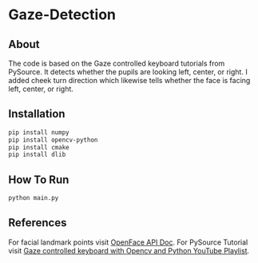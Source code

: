 # Gaze-Detection

## About
The code is based on the Gaze controlled keyboard tutorials from PySource. It detects whether the pupils are looking left, center, or right. I added cheek turn direction which likewise tells whether the face is facing left, center, or right.

## Installation
```bash
pip install numpy
pip install opencv-python
pip install cmake
pip install dlib
```

## How To Run
```bash
python main.py
```

## References
For facial landmark points visit [OpenFace API Doc](https://openface-api.readthedocs.io/en/latest/openface.html).
For PySource Tutorial visit [Gaze controlled keyboard with Opencv and Python YouTube Playlist](https://www.youtube.com/playlist?list=PL6Yc5OUgcoTlvHb5OfFLUJ90ofBuoU5g8).
